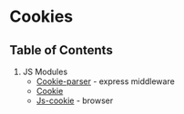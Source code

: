 # Cookies

## Table of Contents

1. JS Modules
    - [Cookie-parser](cookie-parser.md) - express middleware
    - [Cookie](cookie.md)
    - [Js-cookie](js-cookie.md) - browser